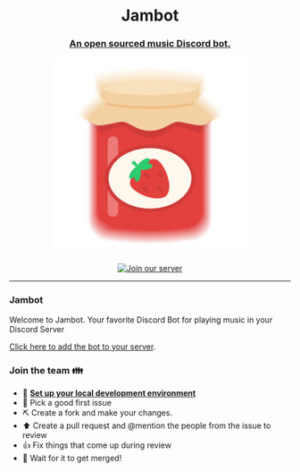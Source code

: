 <h1 align="center">Jambot</h1>
<h3 align="center">
   <a target="_blank" href="https://jambot.red/">An open sourced music Discord bot.</a>
</h3>
<p align="center">
   <img src="https://github.com/PiekJ/jambot/raw/master/docs/jambot.png" width="350" alt="jambot logo">
</p>

<p align="center">
  <a href="https://discord.gg/cbGm82ptH4/"><img src="https://img.shields.io/badge/chat-on%20discord-7289da.svg" alt="Join our server"></a>
</p>
<hr />


### Jambot</h3>
Welcome to Jambot. Your favorite Discord Bot for playing music in your Discord Server

[Click here to add the bot to your server](https://discord.com/api/oauth2/authorize?client_id=888104841887506542&permissions=36718592&scope=applications.commands%20bot).


### Join the team :family:
* :rocket: **[Set up your local development environment](https://jambot.red/getting-started)**
* :triangular_flag_on_post: Pick a good first issue
* :pick: Create a fork and make your changes.
* :arrow_up: Create a pull request and @mention the people from the issue to review
* :+1: Fix things that come up during review
* :tada: Wait for it to get merged!
